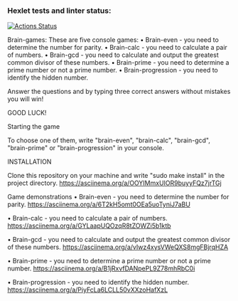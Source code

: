### Hexlet tests and linter status:
[![Actions Status](https://github.com/AlexeyRatnichkin/frontend-project-44/workflows/hexlet-check/badge.svg)](https://github.com/AlexeyRatnichkin/frontend-project-44/actions)

Brain-games:
These are five console games:
• Brain-even - you need to determine the number for parity.
• Brain-calc - you need to calculate a pair of numbers.
• Brain-gcd - you need to calculate and output the greatest common divisor of these numbers.
• Brain-prime - you need to determine a prime number or not a prime number.
• Brain-progression - you need to identify the hidden number.

Answer the questions and by typing three correct answers without mistakes you will win!

GOOD LUCK!

Starting the game

To choose one of them, write "brain-even", "brain-calc", "brain-gcd", "brain-prime" or "brain-progression" in your console. 

INSTALLATION

Clone this repository on your machine and write "sudo make install" in the project directory. 
https://asciinema.org/a/OOYIMmxUIOR9buyyFQz7jrTGj

Game demonstrations
• Brain-even - you need to determine the number for parity. 
https://asciinema.org/a/6T2kH5omt0OEa5uoTyniJ7aBU

• Brain-calc - you need to calculate a pair of numbers.
https://asciinema.org/a/GYLaapUQOzqR8tZOWZi5b1ktb

• Brain-gcd - you need to calculate and output the greatest common divisor of these numbers.
https://asciinema.org/a/vIwz4xysVWeQXS8mgFBjrqHZA

• Brain-prime - you need to determine a prime number or not a prime number.
https://asciinema.org/a/B1jRxvfDANpePL9Z78mhRbC0i


• Brain-progression - you need to identify the hidden number.
https://asciinema.org/a/PiyFcLa6LCLL50vXXzoHafXzL


